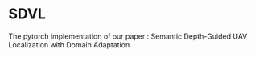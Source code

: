 # SDVL
The pytorch implementation of our paper : Semantic Depth-Guided UAV Localization with Domain Adaptation
